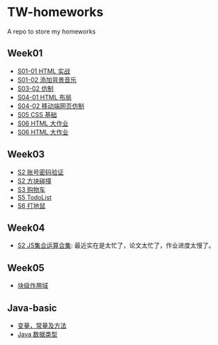 # TW-homeworks

A repo to store my homeworks

## Week01
  * [S01-01 HTML 实战](https://edwardlin-zlt.github.io/TW-homeworks/Week01/01-02_HTML实战/UML_testing.html)
  * [S01-02 添加背景音乐](https://edwardlin-zlt.github.io/TW-homeworks/Week01/01-02_HTML实战/UML_testing_with_bgmusic.html)
  * [S03-02 仿制](https://edwardlin-zlt.github.io/TW-homeworks/Week01/03-02_CSS基础一/0302.html)
  * [S04-01 HTML 布局](https://edwardlin-zlt.github.io/TW-homeworks/Week01/04-01_CSS基础二/0401_three_col_2.html)
  * [S04-02 移动端网页仿制](https://edwardlin-zlt.github.io/TW-homeworks/Week01/04-02_CSS基础二/mobile.html)
  * [S05 CSS 基础](https://edwardlin-zlt.github.io/TW-homeworks/Week01/05-02_CSS%E5%9F%BA%E7%A1%80/0502.html)
  * [S06 HTML 大作业](https://edwardlin-zlt.github.io/TW-homeworks/Week01/06_%E9%A1%B9%E7%9B%AE%E5%AE%9E%E8%B7%B5/index.html)
  * [S06 HTML 大作业](https://edwardlin-zlt.github.io/TW-homeworks/Week01/06_%E9%A1%B9%E7%9B%AE%E5%AE%9E%E8%B7%B5/index.html)

## Week03
  * [S2 账号密码验证](https://edwardlin-zlt.github.io/TW-homeworks/Week03/S02-DOM/log-in.html)
  * [S2 方块碰撞](https://edwardlin-zlt.github.io/TW-homeworks/Week03/S02-DOM/task2-v2.html)
  * [S3 购物车](https://edwardlin-zlt.github.io/TW-homeworks/Week03/S03-DOM-2/shopping-cart.html)
  * [S5 TodoList](https://edwardlin-zlt.github.io/TW-homeworks/Week03/S05-TODOList/todo-list.html)
  * [S6 打地鼠](https://edwardlin-zlt.github.io/tw-stage-1-project-3/whack-a-mole/index.html)

## Week04
  * [S2 JS集合运算合集](https://github.com/Edwardlin-zlt/collection-calculate-camp-2020-1-3-1-57-9-561): 最近实在是太忙了，论文太忙了，作业进度太慢了。

## Week05
  * [块级作用域](https://github.com/Edwardlin-zlt/TW-homeworks/tree/master/Week05/S01-ES6-Basic)

## Java-basic
  * [变量，常量及方法](./java_basic/S3_variable_constant_method/README.md)
  * [Java 数据类型](./java_basic/src/S4_Java_data_type)
